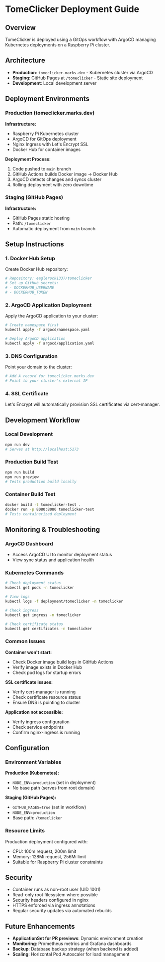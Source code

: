 # TomeClicker Deployment Guide

## Overview

TomeClicker is deployed using a GitOps workflow with ArgoCD managing Kubernetes deployments on a Raspberry Pi cluster.

## Architecture

- **Production**: `tomeclicker.marks.dev` - Kubernetes cluster via ArgoCD
- **Staging**: GitHub Pages at `/tomeclicker` - Static site deployment
- **Development**: Local development server

## Deployment Environments

### Production (tomeclicker.marks.dev)

**Infrastructure:**

- Raspberry Pi Kubernetes cluster
- ArgoCD for GitOps deployment
- Nginx Ingress with Let's Encrypt SSL
- Docker Hub for container images

**Deployment Process:**

1. Code pushed to `main` branch
2. GitHub Actions builds Docker image → Docker Hub
3. ArgoCD detects changes and syncs cluster
4. Rolling deployment with zero downtime

### Staging (GitHub Pages)

**Infrastructure:**

- GitHub Pages static hosting
- Path: `/tomeclicker`
- Automatic deployment from `main` branch

## Setup Instructions

### 1. Docker Hub Setup

Create Docker Hub repository:

```bash
# Repository: eaglerock1337/tomeclicker
# Set up GitHub secrets:
# - DOCKERHUB_USERNAME
# - DOCKERHUB_TOKEN
```

### 2. ArgoCD Application Deployment

Apply the ArgoCD application to your cluster:

```bash
# Create namespace first
kubectl apply -f argocd/namespace.yaml

# Deploy ArgoCD application
kubectl apply -f argocd/application.yaml
```

### 3. DNS Configuration

Point your domain to the cluster:

```bash
# Add A record for tomeclicker.marks.dev
# Point to your cluster's external IP
```

### 4. SSL Certificate

Let's Encrypt will automatically provision SSL certificates via cert-manager.

## Development Workflow

### Local Development

```bash
npm run dev
# Serves at http://localhost:5173
```

### Production Build Test

```bash
npm run build
npm run preview
# Tests production build locally
```

### Container Build Test

```bash
docker build -t tomeclicker-test .
docker run -p 8080:8080 tomeclicker-test
# Tests containerized deployment
```

## Monitoring & Troubleshooting

### ArgoCD Dashboard

- Access ArgoCD UI to monitor deployment status
- View sync status and application health

### Kubernetes Commands

```bash
# Check deployment status
kubectl get pods -n tomeclicker

# View logs
kubectl logs -f deployment/tomeclicker -n tomeclicker

# Check ingress
kubectl get ingress -n tomeclicker

# Check certificate status
kubectl get certificates -n tomeclicker
```

### Common Issues

**Container won't start:**

- Check Docker image build logs in GitHub Actions
- Verify image exists in Docker Hub
- Check pod logs for startup errors

**SSL certificate issues:**

- Verify cert-manager is running
- Check certificate resource status
- Ensure DNS is pointing to cluster

**Application not accessible:**

- Verify ingress configuration
- Check service endpoints
- Confirm nginx-ingress is running

## Configuration

### Environment Variables

**Production (Kubernetes):**

- `NODE_ENV=production` (set in deployment)
- No base path (serves from root domain)

**Staging (GitHub Pages):**

- `GITHUB_PAGES=true` (set in workflow)
- `NODE_ENV=production`
- Base path: `/tomeclicker`

### Resource Limits

Production deployment configured with:

- CPU: 100m request, 200m limit
- Memory: 128Mi request, 256Mi limit
- Suitable for Raspberry Pi cluster constraints

## Security

- Container runs as non-root user (UID 1001)
- Read-only root filesystem where possible
- Security headers configured in nginx
- HTTPS enforced via ingress annotations
- Regular security updates via automated rebuilds

## Future Enhancements

- **ApplicationSet for PR previews**: Dynamic environment creation
- **Monitoring**: Prometheus metrics and Grafana dashboards
- **Backup**: Database backup strategy (when backend is added)
- **Scaling**: Horizontal Pod Autoscaler for load management
